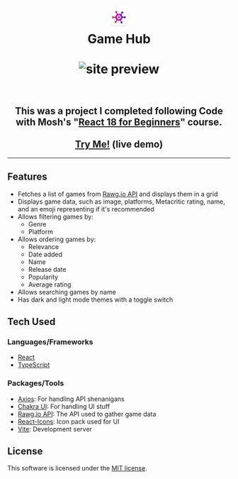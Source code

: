 <div align="center">
	<h1>
		<img src="./src/assets/logo.webp" alt="logo" width="50">
		<br>
		Game Hub
		<br>
		<br>
		<img src="./gh-resources/preview.gif" alt="site preview">
	</h1>
	<br>
	<h2>
		This was a project I completed following Code with Mosh's "<a href="https://members.codewithmosh.com/courses/enrolled/2037633">React 18 for Beginners</a>" course.
		<br>
		<br>
		<a href="https://chris-is-awesome.github.io/game-hub/">Try Me!</a> (live demo)
	</h2>
</div>

---

## Features
- Fetches a list of games from [Rawg.io API](https://rawg.io/apidocs) and displays them in a grid
- Displays game data, such as image, platforms, Metacritic rating, name, and an emoji representing if it's recommended
- Allows filtering games by:
	- Genre
	- Platform
- Allows ordering games by:
	- Relevance
	- Date added
	- Name
	- Release date
	- Popularity
	- Average rating
- Allows searching games by name
- Has dark and light mode themes with a toggle switch

## Tech Used
### Languages/Frameworks
- [React](https://react.dev/)
- [TypeScript](https://www.typescriptlang.org/)
### Packages/Tools
- [Axios](https://www.npmjs.com/package/axios): For handling API shenanigans
- [Chakra UI](https://www.npmjs.com/package/@chakra-ui/react): For handling UI stuff
- [Rawg.io API](https://rawg.io/apidocs): The API used to gather game data
- [React-Icons](https://www.npmjs.com/package/react-icons): Icon pack used for UI
- [Vite](https://vitejs.dev/): Development server

## License

This software is licensed under the [MIT license](./license.txt).